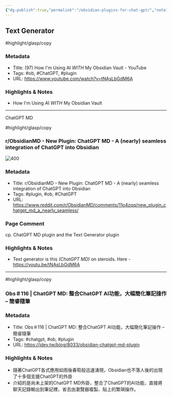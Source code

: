 ```yaml
---
{"dg-publish":true,"permalink":"/obsidian-plugins-for-chat-gpt/","noteIcon":"2","created":"","updated":""}
---
```


## Text Generator

#highlight/glasp/copy 
### Metadata
- Title: (97) How I'm Using AI *WITH* My Obsidian Vault - YouTube
- Tags: #ob, #ChatGPT, #plugin
- URL: https://www.youtube.com/watch?v=tNAsLbGdM6A

### Highlights & Notes
- How I'm Using AI *WITH* My Obsidian Vault

---
ChatGPT MD

#highlight/glasp/copy 
### r/ObsidianMD - New Plugin: ChatGPT MD - A (nearly) seamless integration of ChatGPT into Obsidian

![400](https://external-preview.redd.it/KNsOTdy4iQPNxPs2co0VD7ksbkbHa1wpmKGkbSu8eLM.jpg?auto=webp&v=enabled&s=5f26c979efa056cd1aaa2b4f7ce534e5302a52be)

### Metadata
- Title: r/ObsidianMD - New Plugin: ChatGPT MD - A (nearly) seamless integration of ChatGPT into Obsidian
- Tags: #plugin, #ob, #ChatGPT
- URL: https://www.reddit.com/r/ObsidianMD/comments/11o4zqq/new_plugin_chatgpt_md_a_nearly_seamless/

### Page Comment
cp. ChatGPT MD plugin and the Text Generator plugin

### Highlights & Notes
- Text generator is this *(ChatGPT MD)* on steroids. Here - https://youtu.be/tNAsLbGdM6A

---
#highlight/glasp/copy 
### Obs＃116 | ChatGPT MD: 整合ChatGPT AI功能，大幅簡化筆記操作 – 簡睿隨筆

### Metadata
- Title: Obs＃116 | ChatGPT MD: 整合ChatGPT AI功能，大幅簡化筆記操作 – 簡睿隨筆
- Tags: #chatgpt, #ob, #plugin
- URL: https://jdev.tw/blog/8033/obsidian-chatgpt-md-plugin

### Highlights & Notes

- 隨著ChatGPT各式應用如雨後春筍般迅速湧現，Obsidian也不落人後的出現了十多個支援ChatGPT的外掛
- 介紹的是尚未上架的ChatGPT MD外掛，整合了ChatGPT的AI功能，直接將聊天記錄輸出到筆記裡，省去由瀏覽器複製、貼上的繁瑣操作。